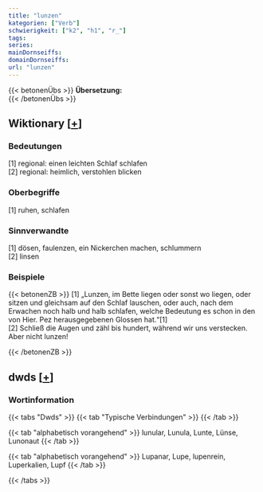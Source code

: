 ```yaml
---
title: "lunzen"
kategorien: ["Verb"]
schwierigkeit: ["k2", "h1", "r_"]
tags:
series:
mainDornseiffs:
domainDornseiffs:
url: "lunzen"
---
```


{{< betonenÜbs >}}
**Übersetzung:**  
{{< /betonenÜbs >}}

## Wiktionary [[+](https://de.wiktionary.org/wiki/lunzen)]

### Bedeutungen
[1] regional: einen leichten Schlaf schlafen  
[2] regional: heimlich, verstohlen blicken  

### Oberbegriffe
[1] ruhen, schlafen  

### Sinnverwandte
[1] dösen, faulenzen, ein Nickerchen machen, schlummern  
[2] linsen  

### Beispiele
{{< betonenZB >}}
[1] „Lunzen, im Bette liegen oder sonst wo liegen, oder sitzen und gleichsam auf den Schlaf lauschen, oder auch, nach dem Erwachen noch halb und halb schlafen, welche Bedeutung es schon in den von Hier. Pez herausgegebenen Glossen hat.“[1]  
[2] Schließ die Augen und zähl bis hundert, während wir uns verstecken. Aber nicht lunzen!  

{{< /betonenZB >}}


## dwds [[+](https://www.dwds.de/wb/lunzen)]

### Wortinformation
{{< tabs "Dwds" >}}
{{< tab "Typische Verbindungen" >}}
{{< /tab >}}

{{< tab "alphabetisch vorangehend" >}}
lunular, Lunula, Lunte, Lünse, Lunonaut
{{< /tab >}}

{{< tab "alphabetisch vorangehend" >}}
Lupanar, Lupe, lupenrein, Luperkalien, Lupf
{{< /tab >}}

{{< /tabs >}}

